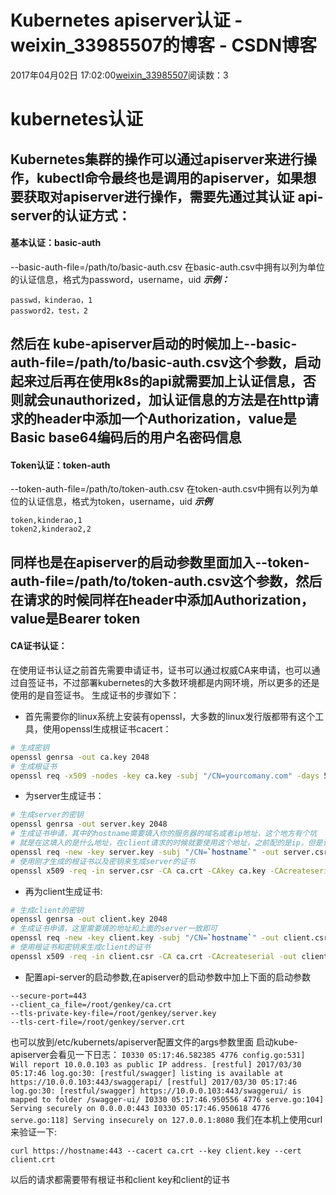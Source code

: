 # Kubernetes apiserver认证 - weixin_33985507的博客 - CSDN博客
2017年04月02日 17:02:00[weixin_33985507](https://me.csdn.net/weixin_33985507)阅读数：3
# kubernetes认证
> 
Kubernetes集群的操作可以通过apiserver来进行操作，kubectl命令最终也是调用的apiserver，如果想要获取对apiserver进行操作，需要先通过其认证
api-server的认证方式：
- 
#### 基本认证：basic-auth
--basic-auth-file=/path/to/basic-auth.csv
在basic-auth.csv中拥有以列为单位的认证信息，格式为password，username，uid
***示例：***
```
passwd，kinderao，1
password2，test，2
```
然后在 kube-apiserver启动的时候加上--basic-auth-file=/path/to/basic-auth.csv这个参数，启动起来过后再在使用k8s的api就需要加上认证信息，否则就会unauthorized，加认证信息的方法是在http请求的header中添加一个Authorization，value是Basic base64编码后的用户名密码信息
- 
#### Token认证：token-auth
--token-auth-file=/path/to/token-auth.csv
在token-auth.csv中拥有以列为单位的认证信息，格式为token，username，uid
***示例***
```
token,kinderao,1
token2,kinderao2,2
```
同样也是在apiserver的启动参数里面加入--token-auth-file=/path/to/token-auth.csv这个参数，然后在请求的时候同样在header中添加Authorization，value是Bearer token
- 
#### CA证书认证：
在使用证书认证之前首先需要申请证书，证书可以通过权威CA来申请，也可以通过自签证书，不过部署kubernetes的大多数环境都是内网环境，所以更多的还是使用的是自签证书。
生成证书的步骤如下：
- 首先需要你的linux系统上安装有openssl，大多数的linux发行版都带有这个工具，使用openssl生成根证书cacert：
```bash
# 生成密钥
openssl genrsa -out ca.key 2048
# 生成根证书
openssl req -x509 -nodes -key ca.key -subj "/CN=yourcomany.com" -days 5000 -out ca.crt
```
- 为server生成证书：
```bash
# 生成server的密钥
openssl genrsa -out server.key 2048
# 生成证书申请，其中的hostname需要填入你的服务器的域名或者ip地址，这个地方有个坑
# 就是在这填入的是什么地址，在client请求的时候就要使用这个地址，之前配的是ip，但是请求的时候使用主机名，导致一直没有出现bad certificate的问题
openssl req -new -key server.key -subj "/CN=`hostname`" -out server.csr
# 使用刚才生成的根证书以及密钥来生成server的证书
openssl x509 -req -in server.csr -CA ca.crt -CAkey ca.key -CAcreateserial -out server.crt -days 5000
```
- 再为client生成证书:
```bash
# 生成client的密钥
openssl genrsa -out client.key 2048
# 生成证书申请，这里需要填的地址和上面的server一致即可
openssl req -new -key client.key -subj "/CN=`hostname`" -out client.csr
# 使用根证书和密钥来生成client的证书
openssl x509 -req -in client.csr -CA ca.crt -CAcreateserial -out client.crt -days 5000
```
- 配置api-server的启动参数,在apiserver的启动参数中加上下面的启动参数
```
--secure-port=443 
--client_ca_file=/root/genkey/ca.crt 
--tls-private-key-file=/root/genkey/server.key 
--tls-cert-file=/root/genkey/server.crt
```
也可以放到/etc/kubernets/apiserver配置文件的args参数里面
启动kube-apiserver会看见一下日志：
`I0330 05:17:46.582385 4776 config.go:531] Will report 10.0.0.103 as public IP address. [restful] 2017/03/30 05:17:46 log.go:30: [restful/swagger] listing is available at https://10.0.0.103:443/swaggerapi/ [restful] 2017/03/30 05:17:46 log.go:30: [restful/swagger] https://10.0.0.103:443/swaggerui/ is mapped to folder /swagger-ui/ I0330 05:17:46.950556 4776 serve.go:104] Serving securely on 0.0.0.0:443 I0330 05:17:46.950618 4776 serve.go:118] Serving insecurely on 127.0.0.1:8080`
我们在本机上使用curl来验证一下:
```
curl https://hostname:443 --cacert ca.crt --key client.key --cert client.crt
```
以后的请求都需要带有根证书和client key和client的证书
